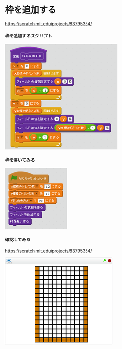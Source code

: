 # 枠を追加する

https://scratch.mit.edu/projects/83795354/


#### 枠を追加するスクリプト

![](script_create_frame.png)


#### 枠を書いてみる

![](script_create_main.png)


#### 確認してみる

https://scratch.mit.edu/projects/83795354/

![](test.png)

